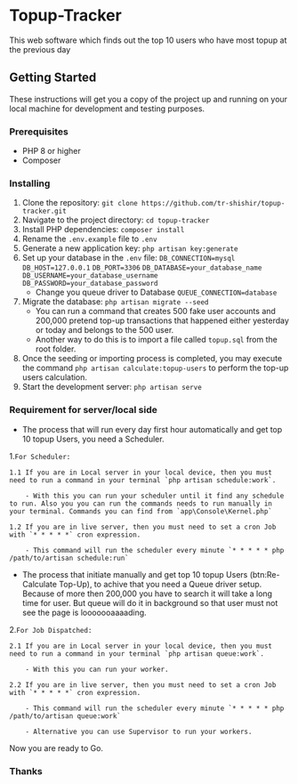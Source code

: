 # Topup-Tracker

This web software which finds out the top 10 users who have most topup at the previous day

## Getting Started

These instructions will get you a copy of the project up and running on your local machine for development and testing purposes.

### Prerequisites

- PHP 8 or higher
- Composer

### Installing

1. Clone the repository: `git clone https://github.com/tr-shishir/topup-tracker.git`
2. Navigate to the project directory: ```cd topup-tracker```
3. Install PHP dependencies: ```composer install```
4. Rename the `.env.example` file to `.env`
5. Generate a new application key: `php artisan key:generate`
6. Set up your database in the `.env` file: `DB_CONNECTION=mysql` `DB_HOST=127.0.0.1` `DB_PORT=3306` `DB_DATABASE=your_database_name` `DB_USERNAME=your_database_username` `DB_PASSWORD=your_database_password` 
    - Change you queue driver to Database 
    `QUEUE_CONNECTION=database`
7. Migrate the database: `php artisan migrate --seed`
    - You can run a command that creates 500 fake user accounts and 200,000 pretend top-up transactions that happened either yesterday or today and belongs to the 500 user. 
    - Another way to do this is to import a file called `topup.sql` from the root folder.
8. Once the seeding or importing process is completed, you may execute the command `php artisan calculate:topup-users` to perform the top-up users calculation.
9. Start the development server: `php artisan serve`


### Requirement for server/local side

- The process that will run every day first hour automatically and get top 10 topup Users, you need a Scheduler.

1.`For Scheduler:` 

    1.1 If you are in Local server in your local device, then you must need to run a command in your terminal `php artisan schedule:work`.
    
        - With this you can run your scheduler until it find any schedule to run. Also you you can run the commands needs to run manually in your terminal. Commands you can find from `app\Console\Kernel.php`
        
    1.2 If you are in live server, then you must need to set a cron Job with `* * * * *` cron expression. 
    
        - This command will run the scheduler every minute `* * * * * php /path/to/artisan schedule:run`
        
- The process that initiate manually and get top 10 topup Users (btn:Re-Calculate Top-Up), to achive that you need a Queue driver setup. Because of more then 200,000 you have to search it will take a long time for user. But queue will do it in background so that user must not see the page is looooooaaaading. 

2.`For Job Dispatched:` 

    2.1 If you are in Local server in your local device, then you must need to run a command in your terminal `php artisan queue:work`.
    
        - With this you can run your worker.
        
    2.2 If you are in live server, then you must need to set a cron Job with `* * * * *` cron expression. 
    
        - This command will run the scheduler every minute `* * * * * php /path/to/artisan queue:work`
        
        - Alternative you can use Supervisor to run your workers.

Now you are ready to Go.

### Thanks

